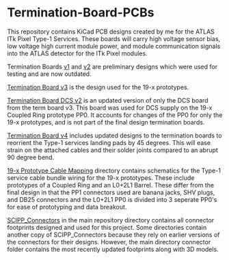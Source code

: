 # Termination-Board-PCBs
This repository contains KiCad PCB designs created by me for the ATLAS ITk Pixel Type-1 Services. These boards will carry high voltage sensor bias, low voltage high current module power, and module communication signals into the ATLAS detector for the ITk Pixel modules.

Termination Boards [v1](https://github.com/npeake/Termination-Board-PCBs/tree/main/Termination%20Board%20v1) and [v2](https://github.com/npeake/Termination-Board-PCBs/tree/main/Termination%20Board%20v2) are preliminary designs which were used for testing and are now outdated.

[Termination Board v3](https://github.com/npeake/Termination-Board-PCBs/tree/main/Termination%20Board%20v3) is the design used for the 19-x prototypes.

[Termination Board DCS v2](https://github.com/npeake/Termination-Board-PCBs/tree/main/Termination%20Board%20DCS%20v2) is an updated version of only the DCS board from the term board v3. This board was used for DCS supply on the 19-x Coupled Ring prototype PP0. It accounts for changes of the PP0 for only the 19-x prototypes, and is not part of the final design termination boards.

[Termination Board v4](https://github.com/npeake/Termination-Board-PCBs/tree/main/Termination%20Board%20v4) includes updated designs to the termination boards to reorrient the Type-1 services landing pads by 45 degrees. This will ease strain on the attached cables and their solder joints compared to an abrupt 90 degree bend.

[19-x Prototype Cable Mapping](https://github.com/npeake/Termination-Board-PCBs/tree/main/19-x%20Prototype%20Cable%20Mapping) directory contains schematics for the Type-1 service cable bundle wiring for the 19-x prototypes. These include prototypes of a Coupled Ring and an L0+2L1 Barrel. These differ from the final design in that the PP1 connectors used are banana jacks, SHV plugs, and DB25 connectors and the L0+2L1 PP0 is divided into 3 seperate PP0's for ease of prototyping and data breakout.

[SCIPP_Connectors](https://github.com/npeake/Termination-Board-PCBs/tree/main/SCIPP_Connectors) in the main repository directory contains all connector footprints designed and used for this project. Some directories contain another copy of SCIPP_Connectors because they rely on earlier versions of the connectors for their designs. However, the main directory connector folder contains the most recently updated footprints along with 3D models.
